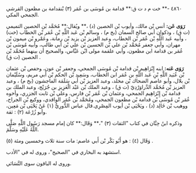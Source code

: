 ٤٨٦٠ -** خت م د ت ق:** قدامة بن مُوسَى بن عُمَر (٣) بْنقدامة بن مظعون القرشي الجمحي المكي.

**رَوَى عَن:** أنس بْن مالك، وأيوب بْن الحصين (د) ،** ويُقال:** مُحَمَّد بْن الحصين التميمي (ت ق) ، وذكوان أبي صالح السمان (بخ م) ، وسالم بْن عَبد اللَّهِ بْن عُمَر بْن الخطاب (خت) ، وأبيه عَبد اللَّهِ بْن عُمَر بْن الخطاب، وعبد العزيز بْن يزيد بْن رمانة، وعَمْرو بْن ميمون بْن مهران، وأبي جعفر مُحَمَّد بْن علي بْن الحسين بْن علي بْن أَبي طالب، وأبيه مُوسَى بْن عُمَر بن قدامة ابن مظعون، وأبي علقمة مولى ابْن عَبَّاس، والصحيح أن بينهما مُحَمَّد بْن الحصين (ت ق) .

**رَوَى عَنه:** ابنه إِبْرَاهِيم بْن قدامة بْن مُوسَى الجمحي، وجعفر بْن عون، وحفص بْن عثمان بْن عُبَيد اللَّهِ بْنِ عَبد اللَّهِ بن عُمَر ابن الخطاب، وسَعِيد بْن الحكم بْن أَبي مريم، وسُلَيْمان بْن بلال، وأبو عاصم الضحاك بْن مخلد، وعبد العزيز بْن أَبي سَلَمَة الماجشون (بخ م) ، وعبد العزيز بْن مُحَمَّد الدَّراوَرْدِيّ (ت ق) ، وعبد الملك بْن عَبْد الْعَزِيزِ بن جُرَيْج، وعبد الملك بن قدامة بْن إِبْرَاهِيم الجمحي، وعثمان بْن عُمَر بْن فارس، وعلي بْن ثابت الجزري، وأخوه عُمَر بْن مُوسَى بْن قدامة بْن مظعون الجمحي، ومُحَمَّد بْن عُمَر الواقدي، ووكيع بْن الجراح، ووهيب بْن خَالِد (د) ، ويَحْيَى بْن أيوب المِصْرِي.قال عباس الدُّورِيُّ (١) عَنْ يَحْيَى بْن مَعِين، وأبو زُرْعَة (٢) : ثقة.

وذكره ابنُ حِبَّان في كتاب "الثقات (٣) "،** وَقَال:** كان إمام مسجد رَسُول اللَّهِ صَلَّى اللَّهُ عَلَيْهِ وسَلَّمَ.

وَقَال (٤) : هو أَبُو بَكْر بْن أَبي عاصم: مات سنة ثلاث وخمسين ومئة (٥) .

استشهد به البخاري في "الصحيح"، وروى له في "الأدب.

وروى له الباقون سوى النَّسَائي.